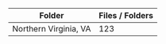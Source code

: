 | Folder                |   Files / Folders |
|-----------------------|-------------------|
| Northern Virginia, VA |               123 |